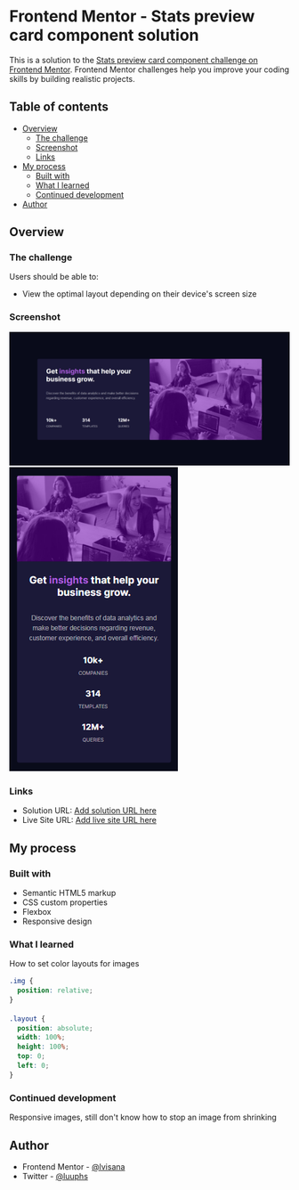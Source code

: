 # Frontend Mentor - Stats preview card component solution

This is a solution to the [Stats preview card component challenge on Frontend Mentor](https://www.frontendmentor.io/challenges/stats-preview-card-component-8JqbgoU62). Frontend Mentor challenges help you improve your coding skills by building realistic projects. 

## Table of contents

- [Overview](#overview)
  - [The challenge](#the-challenge)
  - [Screenshot](#screenshot)
  - [Links](#links)
- [My process](#my-process)
  - [Built with](#built-with)
  - [What I learned](#what-i-learned)
  - [Continued development](#continued-development)
- [Author](#author)

## Overview

### The challenge

Users should be able to:

- View the optimal layout depending on their device's screen size

### Screenshot

![](./screenshot.png)
![](./screenshot2.png)

### Links

- Solution URL: [Add solution URL here](https://your-solution-url.com)
- Live Site URL: [Add live site URL here](https://your-live-site-url.com)

## My process

### Built with

- Semantic HTML5 markup
- CSS custom properties
- Flexbox
- Responsive design

### What I learned

How to set color layouts for images


```css
.img {
  position: relative;
}

.layout {
  position: absolute;
  width: 100%;
  height: 100%;
  top: 0;
  left: 0;
}
```

### Continued development

Responsive images, still don't know how to stop an image from shrinking

## Author

- Frontend Mentor - [@lvisana](https://www.frontendmentor.io/profile/lvisana)
- Twitter - [@luuphs](https://www.twitter.com/luuphs)

